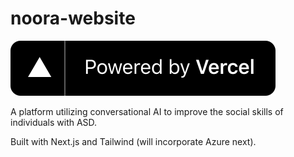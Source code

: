 # noora-website

![Powered by Vercel](./public/powered-by-vercel.svg)

A platform utilizing conversational AI to improve the social skills of individuals with ASD.

Built with Next.js and Tailwind (will incorporate Azure next).

